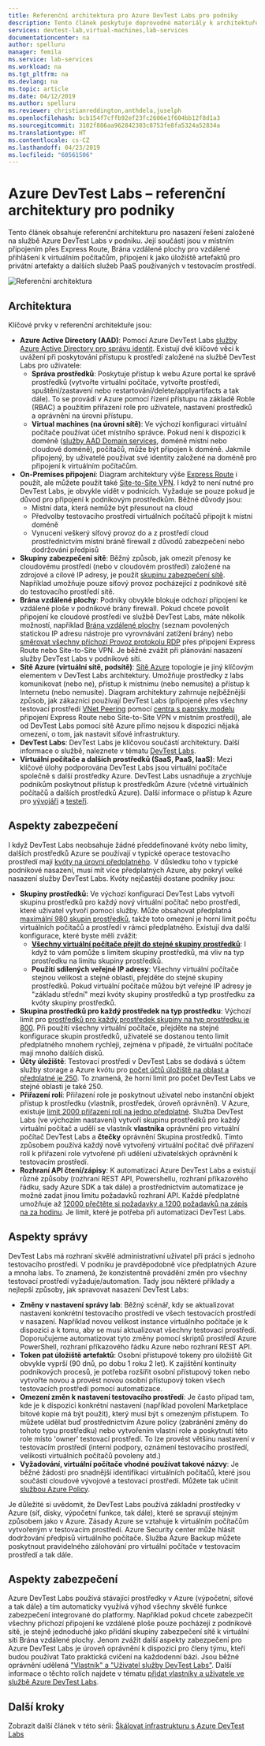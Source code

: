 ```yaml
---
title: Referenční architektura pro Azure DevTest Labs pro podniky
description: Tento článek poskytuje doprovodné materiály k architektuře odkazu pro Azure DevTest Labs v podniku.
services: devtest-lab,virtual-machines,lab-services
documentationcenter: na
author: spelluru
manager: femila
ms.service: lab-services
ms.workload: na
ms.tgt_pltfrm: na
ms.devlang: na
ms.topic: article
ms.date: 04/12/2019
ms.author: spelluru
ms.reviewer: christianreddington,anthdela,juselph
ms.openlocfilehash: bcb154f7cffb92ef23fc2606e1f604bb12f8d1a3
ms.sourcegitcommit: 3102f886aa962842303c8753fe8fa5324a52834a
ms.translationtype: HT
ms.contentlocale: cs-CZ
ms.lasthandoff: 04/23/2019
ms.locfileid: "60561506"
---
```

# <a name="azure-devtest-labs---reference-architecture-for-an-enterprise"></a>Azure DevTest Labs – referenční architektury pro podniky
Tento článek obsahuje referenční architekturu pro nasazení řešení založené na službě Azure DevTest Labs v podniku. Její součástí jsou v místním připojením přes Express Route, Brána vzdálené plochy pro vzdálené přihlášení k virtuálním počítačům, připojení k jako úložiště artefaktů pro privátní artefakty a dalších služeb PaaS používaných v testovacím prostředí.

![Referenční architektura](./media/devtest-lab-reference-architecture/reference-architecture.png)

## <a name="architecture"></a>Architektura
Klíčové prvky v referenční architektuře jsou:

- **Azure Active Directory (AAD)**: Pomocí Azure DevTest Labs [služby Azure Active Directory pro správu identit](../active-directory/fundamentals/active-directory-whatis.md). Existují dvě klíčové věci k uvážení při poskytování přístupu k prostředí založené na službě DevTest Labs pro uživatele:
    - **Správa prostředků**:  Poskytuje přístup k webu Azure portal ke správě prostředků (vytvořte virtuální počítače, vytvořte prostředí, spuštění/zastavení nebo restartování/delete/applyartifacts a tak dále). To se provádí v Azure pomocí řízení přístupu na základě Roble (RBAC) a použitím přiřazení role pro uživatele, nastavení prostředků a oprávnění na úrovni přístupu.
    - **Virtual machines (na úrovni sítě)**:  Ve výchozí konfiguraci virtuální počítače používat účet místního správce.  Pokud není k dispozici k doméně ([služby AAD Domain services](../active-directory-domain-services/active-directory-ds-overview.md), doméně místní nebo cloudové doméně), počítačů, může být připojen k doméně. Jakmile připojený, by uživatelé používat své identity založené na doméně pro připojení k virtuálním počítačům.
- **On-Premises připojení**: Diagram architektury výše [Express Route](../expressroute/expressroute-introduction.md) i použít, ale můžete použít také [Site-to-Site VPN](../vpn-gateway/vpn-gateway-about-vpn-gateway-settings.md). I když to není nutné pro DevTest Labs, je obvykle vidět v podnicích. Vyžaduje se pouze pokud je důvod pro připojení k podnikovým prostředkům. Běžné důvody jsou: 
    - Místní data, která nemůže být přesunout na cloud
    - Předvolby testovacího prostředí virtuálních počítačů připojit k místní doméně
    - Vynucení veškerý síťový provoz do a z prostředí cloud prostřednictvím místní bráně firewall z důvodů zabezpečení nebo dodržování předpisů
- **Skupiny zabezpečení sítě**: Běžný způsob, jak omezit přenosy ke cloudovému prostředí (nebo v cloudovém prostředí) založené na zdrojové a cílové IP adresy, je použít [skupinu zabezpečení sítě](../virtual-network/security-overview.md). Například umožňuje pouze síťový provoz pocházející z podnikové sítě do testovacího prostředí sítě.
- **Brána vzdálené plochy**:  Podniky obvykle blokuje odchozí připojení ke vzdálené ploše v podnikové brány firewall. Pokud chcete povolit připojení ke cloudové prostředí ve službě DevTest Labs, máte několik možností, například [Brána vzdálené plochy](/windows-server/remote/remote-desktop-services/desktop-hosting-logical-architecture) (seznam povolených statickou IP adresu nástroje pro vyrovnávání zatížení brány) nebo [směrovat všechny příchozí Provoz protokolu RDP](../vpn-gateway/vpn-gateway-forced-tunneling-rm.md) přes připojení Express Route nebo Site-to-Site VPN. Je běžné zvážit při plánování nasazení služby DevTest Labs v podnikové síti.
- **Sítě Azure (virtuální sítě, podsítě)**:  [Sítě Azure](../networking/networking-overview.md) topologie je jiný klíčovým elementem v DevTest Labs architektury. Umožňuje prostředky z labs komunikovat (nebo ne), přístup k místnímu (nebo nemusíte) a přístup k Internetu (nebo nemusíte). Diagram architektury zahrnuje nejběžnější způsob, jak zákazníci používají DevTest Labs (připojené přes všechny testovací prostředí [VNet Peering](../virtual-network/virtual-network-peering-overview.md) pomocí [centra s paprsky modelu](/azure/architecture/reference-architectures/hybrid-networking/hub-spoke) připojení Express Route nebo Site-to-Site VPN v místním prostředí), ale od DevTest Labs pomocí sítě Azure přímo nejsou k dispozici nějaká omezení, o tom, jak nastavit síťové infrastruktury.
- **DevTest Labs**:  DevTest Labs je klíčovou součástí architektury. Další informace o službě, naleznete v tématu [DevTest Labs](devtest-lab-overview.md).
- **Virtuální počítače a dalších prostředků (SaaS, PaaS, IaaS)**:  Mezi klíčové úlohy podporována DevTest Labs jsou virtuální počítače společně s další prostředky Azure.  DevTest Labs usnadňuje a zrychluje podnikům poskytnout přístup k prostředkům Azure (včetně virtuálních počítačů a dalších prostředků Azure).  Další informace o přístup k Azure pro [vývojáři](devtest-lab-developer-lab.md) a [testeři](devtest-lab-test-env.md).

## <a name="scalability-considerations"></a>Aspekty zabezpečení
I když DevTest Labs neobsahuje žádné předdefinované kvóty nebo limity, dalších prostředků Azure se používají v typické operace testovacího prostředí mají [kvóty na úrovni předplatného](../azure-subscription-service-limits.md). V důsledku toho v typické podnikové nasazení, musí mít více předplatných Azure, aby pokryl velké nasazení služby DevTest Labs. Kvóty nejčastěji dostane podniky jsou:

- **Skupiny prostředků:**  Ve výchozí konfiguraci DevTest Labs vytvoří skupinu prostředků pro každý nový virtuální počítač nebo prostředí, které uživatel vytvoří pomocí služby. Může obsahovat předplatná [maximální 980 skupin prostředků](../azure-subscription-service-limits.md#subscription-limits---azure-resource-manager), takže toto omezení je horní limit počtu virtuálních počítačů a prostředí v rámci předplatného. Existují dva další konfigurace, které byste měli zvážit:
    - **[Všechny virtuální počítače přejít do stejné skupiny prostředků](resource-group-control.md)**:  I když to vám pomůže s limitem skupiny prostředků, má vliv na typ prostředku na limitu skupiny prostředků.
    - **Použití sdílených veřejné IP adresy**:  Všechny virtuální počítače stejnou velikost a stejné oblasti, přejděte do stejné skupiny prostředků. Pokud virtuální počítače můžou být veřejné IP adresy je "základu střední" mezi kvóty skupiny prostředků a typ prostředku za kvóty skupiny prostředků. 
- **Skupina prostředků pro každý prostředek na typ prostředku**: Výchozí limit pro [prostředků pro každý prostředek skupiny na typ prostředku je 800](../azure-subscription-service-limits.md#resource-group-limits).  Při použití všechny virtuální počítače, přejděte na stejné konfigurace skupin prostředků, uživatelé se dostanou tento limit předplatného mnohem rychleji, zejména v případě, že virtuální počítače mají mnoho dalších disků.
- **Účty úložiště**: Testovací prostředí v DevTest Labs se dodává s účtem služby storage a Azure kvótu pro [počet účtů úložiště na oblast a předplatné je 250](../azure-subscription-service-limits.md#storage-limits). To znamená, že horní limit pro počet DevTest Labs ve stejné oblasti je také 250.
- **Přiřazení rolí**: Přiřazení role je poskytnout uživatel nebo instanční objekt přístup k prostředku (vlastník, prostředek, úroveň oprávnění). V Azure, existuje [limit 2000 přiřazení rolí na jedno předplatné](../azure-subscription-service-limits.md#role-based-access-control-limits). Služba DevTest Labs (ve výchozím nastavení) vytvoří skupinu prostředků pro každý virtuální počítač a udělí se vlastník **vlastníka** oprávnění pro virtuální počítač DevTest Labs a **čtečky** oprávnění Skupina prostředků.  Tímto způsobem používá každý nově vytvořený virtuální počítač dvě přiřazení rolí k přiřazení role vytvořené při udělení uživatelských oprávnění k testovacím prostředí.
- **Rozhraní API čtení/zápisy**: K automatizaci Azure DevTest Labs a existují různé způsoby (rozhraní REST API, Powershellu, rozhraní příkazového řádku, sady Azure SDK a tak dále) a prostřednictvím automatizace je možné zadat jinou limitu požadavků rozhraní API. Každé předplatné umožňuje až [12000 přečtěte si požadavky a 1200 požadavků na zápis na za hodinu](../azure-resource-manager/resource-manager-request-limits.md).  Je limit, které je potřeba při automatizaci DevTest Labs.

## <a name="manageability-considerations"></a>Aspekty správy
DevTest Labs má rozhraní skvělé administrativní uživatel při práci s jednoho testovacího prostředí. V podniku je pravděpodobně více předplatných Azure a mnoha labs. To znamená, že konzistentně provádění změn pro všechny testovací prostředí vyžaduje/automation.  Tady jsou některé příklady a nejlepší způsoby, jak spravovat nasazení DevTest Labs:

- **Změny v nastavení správy lab**: Běžný scénář, kdy se aktualizovat nastavení konkrétní testovacího prostředí ve všech testovacích prostředí v nasazení. Například novou velikost instance virtuálního počítače je k dispozici a k tomu, aby se musí aktualizovat všechny testovací prostředí.  Doporučujeme automatizovat tyto změny pomocí skriptů prostředí Azure PowerShell, rozhraní příkazového řádku Azure nebo rozhraní REST API.  
- **Token pat úložiště artefaktů**:  Osobní přístupové tokeny pro úložiště Git obvykle vyprší (90 dnů, po dobu 1 roku 2 let). K zajištění kontinuity podnikových procesů, je potřeba rozšířit osobní přístupový token nebo vytvořte novou a provést novou osobní přístupový token všech testovacích prostředí pomocí automatizace.
- **Omezení změn k nastavení testovacího prostředí**:  Je často případ tam, kde je k dispozici konkrétní nastavení (například povolení Marketplace bitové kopie má být použit), který musí být s omezeným přístupem. To můžete udělat buď prostřednictvím Azure policy (zabránění změny do tohoto typu prostředku) nebo vytvořením vlastní role a poskytnutí této role místo 'owner' testovací prostředí. To lze provést většinu nastavení v testovacím prostředí (interní podpory, oznámení testovacího prostředí, velikosti virtuálních počítačů povoleny atd.)
- **Vyžadování, virtuální počítače vhodné používat takové názvy**: Je běžné žádosti pro snadnější identifikaci virtuálních počítačů, které jsou součástí cloudové vývojové a testovací prostředí. Můžete tak učinit [službou Azure Policy](https://github.com/Azure/azure-policy/tree/master/samples/TextPatterns/allow-multiple-name-patterns).

Je důležité si uvědomit, že DevTest Labs používá základní prostředky v Azure (síť, disky, výpočetní funkce, tak dále), které se spravují stejným způsobem jako v Azure.  Zásady Azure se vztahuje k virtuálním počítačům vytvořeným v testovacím prostředí. Azure Security center může hlásit dodržování předpisů virtuálního počítače. Služba Azure Backup můžete poskytnout pravidelného zálohování pro virtuální počítače v testovacím prostředí a tak dále. 

## <a name="security-considerations"></a>Aspekty zabezpečení
Azure DevTest Labs používá stávající prostředky v Azure (výpočetní, síťové a tak dále) a tím automaticky využívá výhod všechny skvělé funkce zabezpečení integrované do platformy. Například pokud chcete zabezpečit všechny příchozí připojení ke vzdálené ploše pouze pocházejí z podnikové sítě, je stejně jednoduché jako přidání skupiny zabezpečení sítě k virtuální síti Brána vzdálené plochy. Jenom zvážit další aspekty zabezpečení pro Azure DevTest Labs je úroveň oprávnění k dispozici pro členy týmu, kteří budou používat Tato praktická cvičení na každodenní bázi.  Jsou běžné oprávnění udělená ["Vlastník" a "Uživatel služby DevTest Labs"](devtest-lab-add-devtest-user.md). Další informace o těchto rolích najdete v tématu [přidat vlastníky a uživatele ve službě Azure DevTest Labs](devtest-lab-add-devtest-user.md).

## <a name="next-steps"></a>Další kroky
Zobrazit další článek v této sérii: [Škálovat infrastrukturu s Azure DevTest Labs](devtest-lab-guidance-scale.md)
